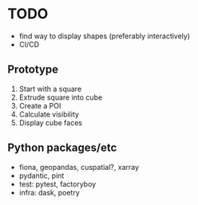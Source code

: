# TODO

- find way to display shapes (preferably interactively)
- CI/CD

## Prototype
1. Start with a square
2. Extrude square into cube
3. Create a POI
4. Calculate visibility
5. Display cube faces

## Python packages/etc
- fiona, geopandas, cuspatial?, xarray
- pydantic, pint
- test: pytest, factoryboy
- infra: dask, poetry
